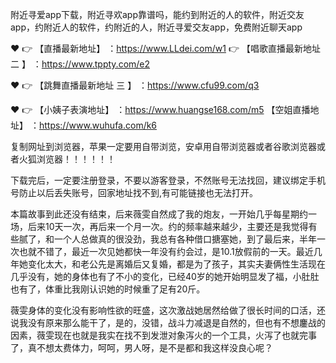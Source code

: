 附近寻爱app下载，附近寻欢app靠谱吗，能约到附近的人的软件，附近交友app，约附近人的软件，约附近的人，附近寻爱交友app，免费附近聊天app

❤️ 👉 【直播最新地址】 ：https://www.LLdei.com/w1  👉 【唱歌直播最新地址 二 】 ：https://www.tppty.com/e2

❤️ 👉 【跳舞直播最新地址  三 】 ：https://www.cfu99.com/q3

❤️ 👉 【小姨子表演地址】 ：https://www.huangse168.com/m5  【空姐直播地址】 ：https://www.wuhufa.com/k6

复制网址到浏览器，苹果一定要用自带浏览，安卓用自带浏览器或者谷歌浏览器或者火狐浏览器！！！！！！

下载完后，一定要注册登录，不要以游客登录，不然账号无法找回，建议绑定手机号防止以后丢失账号，回家地址找不到,有可能链接也无法打开。

本篇故事到此还没有结束，后来薇雯自然成了我的炮友，一开始几乎每星期约一场，后来10天一次，再后来一个月一次。约的频率越来越少，主要还是我觉得有些腻了，和一个人总做真的很没劲，我总有各种借口搪塞她，到了最后来，半年一次也就不错了，最近一次见她都快一年没有约会过，是10.1放假前的一天。最近几年她变化太大，和老公先是离婚后又复婚，都是为了孩子，其实夫妻俩性生活现在几乎没有，她的身体也有了不小的变化，已经40岁的她开始明显发了福，小肚肚也有了，体重比我刚认识她的时候重了足有20斤。

薇雯身体的变化没有影响性欲的旺盛，这次激战她居然给做了很长时间的口活，还说我没有原来那么能干了，是的，没错，战斗力减退是自然的，但也有不想鏖战的因素，薇雯现在也就是我实在找不到发泄对象泻火的一个工具，火泻了也就完事了，真不想太费体力，呵呵，男人呀，是不是都和我这样没良心呢？
